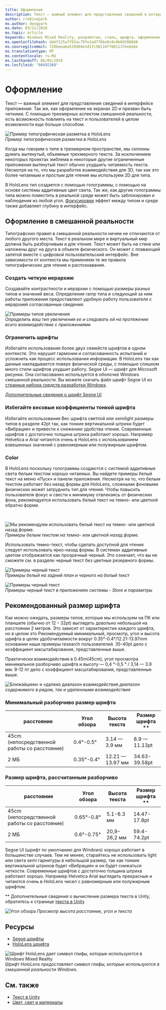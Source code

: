 ```yaml
---
title: Оформление
description: Текст — важный элемент для представления сведений в интерфейсе приложения.
author: cre8ivepark
ms.author: dongpark
ms.date: 03/21/2018
ms.topic: article
keywords: Windows Mixed Reality, разработки, стиль, шрифта, оформление, пользовательского интерфейса, ux
ms.openlocfilehash: debf125a7f82ac79fe3ad776ba9c8c0b69396848
ms.sourcegitcommit: f20beea6a539d04e1d1fc98116f7601137eebebe
ms.translationtype: MT
ms.contentlocale: ru-RU
ms.lasthandoff: 06/05/2019
ms.locfileid: "66692368"
---
```

# <a name="typography"></a>Оформление

Текст — важный элемент для представления сведений в интерфейсе приложения. Так же, как оформление на экранах 2D и призван быть четкими. С помощью трехмерных аспектом смешанной реальности, есть возможность повлиять на текст и пользователей в целом возможности еще больше способом.

![Пример типографическая разметка в HoloLens](images/typography-cover.png)<br>
*Пример типографическая разметка в HoloLens*

Когда мы говорим о типе в трехмерном пространстве, мы склонны думать вытянутый, объемные трехмерного текста. За исключением некоторых проектах эмблема и некоторые другие ограниченные приложения вытянутый текст обычно ухудшить читаемость текста. Несмотря на то, что мы разработке взаимодействия для 3D, так как это более читаемым и простым для чтения мы используем 2D для типа.

В HoloLens тип создается с помощью голограммы, с помощью на основе системы аддитивные цвет света. Так же, как другие голограммы типа можно поместить в реальной среде может быть заблокирован и наблюдения из любой угол. [Фокусировки](https://en.wikipedia.org/wiki/Parallax) эффект между типом и среде также добавляет глубину в интерфейс.

## <a name="typography-in-mixed-reality"></a>Оформление в смешанной реальности

Типографских правил в смешанной реальности ничем не отличаются от любого другого места. Текст в реальном мире и виртуальный мир должна быть разборчивым и для чтения. Текст может быть на стене или наложены друг на друга в объекте физического. Он может с плавающей запятой вместе с цифровой пользовательский интерфейс. Вне зависимости от контекста мы применяем те же правила типографических для чтения и распознавания.

### <a name="create-clear-hierarchy"></a>Создать четкую иерархию

Создавайте контрастности и иерархии с помощью размеры разных типов и значений веса. Определение ramp типа и следующий за ним работы приложения предоставляют удобную работу пользователя с иерархией согласованные сведения.

![Примеры типов увеличения](images/typography-ramp-1000px.jpg)<br>
*Определить ваш тип увеличения ее и следовать ей на протяжении всего взаимодействие с приложениями*

### <a name="limit-your-fonts"></a>Ограничить шрифты

Избегайте использования более двух семейств шрифтов в одном контексте. Это нарушит гармонии и согласованность испытаний и усложнить как процесс использования информации. В HoloLens так как данные накладывается поверх физической среды, с помощью слишком много стили шрифтов ухудшит работу. Segoe UI — шрифт для Microsoft рисунки. Она согласованно используется в оболочке Windows смешанной реальности. Вы можете скачать файл шрифт Segoe UI из [странице набора средств разработки Windows](https://docs.microsoft.com/windows/uwp/design-downloads/).

[Дополнительные сведения о шрифт Segoe UI](https://docs.microsoft.com/windows/uwp/design/style/typography)

### <a name="avoid-thin-font-weights"></a>Избегайте весовые коэффициенты тонкой шрифта

Избегайте использования Вес шрифта светлой или semilight размеры типов в разделе 42pt так, как тонкие вертикальной штрихи будет «Вибрация» и привести к снижению удобства чтения. Современные шрифтов с достаточно толщина штриха работают хорошо. Например Helvetica и Arial читаются очень в HoloLens с использованием взвешенных значений с равномерным или полужирным шрифтом.

### <a name="color"></a>Color

В HoloLens поскольку голограммы создаются с системой аддитивные света белым текстом хорошо читаемых. Вы найдете примеры белый текст на меню «Пуск» и панели приложения. Несмотря на то, что белым текстом работает без назад формы для HoloLens, сложными фоновыми физических может затруднить тип для чтения. Чтобы повысить пользователя фокус и свести к минимуму отвлекаясь от физических фона, рекомендуется использовать белый текст на темно- или цветной обратно форме.

<br>


![Мы рекомендуем использовать белый текст на темно- или цветной назад форме. ](images/typography-whiteonblack2-1000px.jpg)
 *Примеры белым текстом на темно- или цветной назад форме.*
<br>

Использовать темно-текст, чтобы сделать доступной для чтения следует использовать ярко-назад формы. В системах аддитивные цветом отображается как прозрачный черный. Это означает, что вы не сможете см. в разделе черный текст без цветные резервного формы.

![Примеры черный текст](images/typography-whiteonblack.png)
<br>*Примеры белый на задний план и черного на белый текст*


![Примеры черный текст](images/640px-typography-blackonwhite.jpg)
<br>*Примеры черный текст в приложениях системы - Store и параметры*

## <a name="recommended-font-size"></a>Рекомендованный размер шрифта

Как можно ожидать, размеры типов, которые мы используем на ПК или планшете (обычно от 12 – 32pt) выглядеть довольно небольшой на расстоянии 2 метров. Это зависит от характеристик каждого шрифта, но в целом это Рекомендуемый минимальный, просмотр, угол и высота шрифта в целях удобочитаемости вокруг 0.35°-0.4°/12.21-13.97mm основании наши примеры research пользователей. 35-40pt дело с коэффициент масштабирования, представленные выше. 

Практически взаимодействия в 0.45m(45cm), угол просмотра минимальное разборчиво шрифта и высоту — 0,4 °-0,5 ° / 3,14 — 3.9 мм. 9-12 пт дело с коэффициент масштабирования, представленные выше.

![Ближайшем» и «далеко диапазон взаимодействия](images/typography-distance-1000px.jpg)
*диапазон содержимого в рядом, так и удаленными взаимодействия*

### <a name="the-minimum-legible-font-size"></a>Минимальный разборчиво размер шрифта
| расстояние | Угол обзора | Высота текста | Размер шрифта ** |
|---------|---------|---------|---------|
| 45cm (непосредственной работы со расстояние) | 0.4°-0.5° | 3.14 — 3.9 мм | 8.9 — 11.13pt |
| 2 МБ | 0.35°-0.4° | 12.21 — 13.97 мм | 34.63-39.58pt |


### <a name="the-comfortably-legible-font-size"></a>Размер шрифта, рассчитанным разборчиво
| расстояние | Угол обзора | Высота текста | Размер шрифта ** |
|---------|---------|---------|---------|
| 45cm (непосредственной работы со расстояние) | 0.65°-0.8° | 5.1-6.3 мм | 14.47-17.8pt |
| 2 МБ | 0.6°-0.75° | 20,9-26,2 мм | 59.4-74.2pt |


Segoe UI (шрифт по умолчанию для Windows) хорошо работает в большинстве случаев. Тем не менее, старайтесь не использовать light или света semi гарнитуры в небольшой размер, так как тонкие вертикальной штрихов будет «Вибрация» и он будет снижаться четкости. Современные шрифтов с достаточно толщина штриха работают хорошо. Например Helvetica Arial выглядеть прекрасные и читаются очень в HoloLens чисел с равномерным или полужирным шрифтом.

** Дополнительные сведения о вычисление размера текста в Unity, обратитесь к странице [текста в Unity](text-in-unity.md)

![Угол обзора](images/Text_In_Unity_ViewingAngle.jpg)
*Просмотр высота расстояние, угол и текста*

## <a name="resources"></a>Ресурсы
* [Segoe шрифты](http://download.microsoft.com/download/1/B/C/1BCF071A-78EE-4968-ACBE-15461C274B61/Segoe%20fonts%20v1705.zip)
* [HoloLens шрифта](http://download.microsoft.com/download/3/8/D/38D659E2-4B9C-413A-B2E7-1956181DC427/Hololens%20font.zip)

![Шрифт HoloLens дает символ глифы, которые используются в Windows Mixed Reality](images/300px-hololensmdl2symbols.jpg)
<br>*Шрифт HoloLens предоставляет символ глифы, которые используются в смешанной реальности Windows.*

## <a name="see-also"></a>См. также
* [Текст в Unity](text-in-unity.md)
* [Цвет, свет и материалы](color,-light-and-materials.md)
